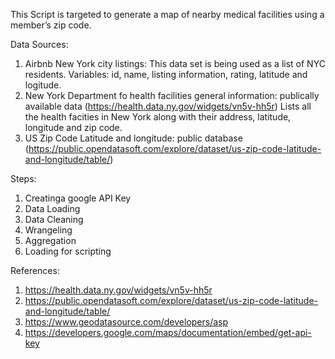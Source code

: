This Script is targeted to generate a map of nearby medical facilities using a member’s zip code.

Data Sources:
1.	Airbnb New York city listings: This data set is being used as a list of NYC residents. Variables: id, name, listing information, rating, latitude and logitude.
2.	New York Department fo health facilities general information: publically available data (https://health.data.ny.gov/widgets/vn5v-hh5r) Lists all the health facities in New York along with their address, latitude, longitude and zip code.
3.	US Zip Code Latitude and longitude: public database (https://public.opendatasoft.com/explore/dataset/us-zip-code-latitude-and-longitude/table/)


Steps:
1.	Creatinga  google API Key
2.  Data Loading
2.	Data Cleaning
3.	Wrangeling
4.	Aggregation
5.	Loading for scripting


References:
1.	https://health.data.ny.gov/widgets/vn5v-hh5r
2.	https://public.opendatasoft.com/explore/dataset/us-zip-code-latitude-and-longitude/table/
3.	https://www.geodatasource.com/developers/asp
4.  https://developers.google.com/maps/documentation/embed/get-api-key

